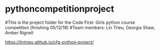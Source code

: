 # pythoncompetitionproject
#This is the project folder for the Code First: Girls python course competition (finishing 05/12/18)
#Team members: Lin Trieu, Georgia Shaw, Amber Rignell

https://lintrieu.github.io/cfg-python-project/